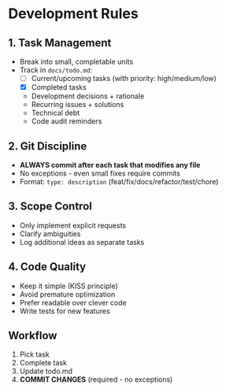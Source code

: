 # Development Rules

## 1. Task Management
- Break into small, completable units
- Track in `docs/todo.md`:
  - [ ] Current/upcoming tasks (with priority: high/medium/low)
  - [x] Completed tasks
  - Development decisions + rationale
  - Recurring issues + solutions
  - Technical debt
  - Code audit reminders

## 2. Git Discipline
- **ALWAYS commit after each task that modifies any file**
- No exceptions - even small fixes require commits
- Format: `type: description` (feat/fix/docs/refactor/test/chore)

## 3. Scope Control
- Only implement explicit requests
- Clarify ambiguities
- Log additional ideas as separate tasks

## 4. Code Quality
- Keep it simple (KISS principle)
- Avoid premature optimization
- Prefer readable over clever code
- Write tests for new features

## Workflow
1. Pick task
2. Complete task
3. Update todo.md
4. **COMMIT CHANGES** (required - no exceptions)
